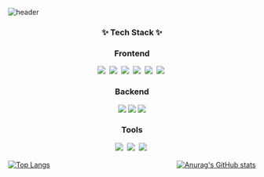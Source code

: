 ![header](https://capsule-render.vercel.app/api?type=Waving&color=auto&height=200&section=header&text=sung%20hwan&fontSize=50)
<!--내용 부분-->
<h3 align="center">✨ Tech Stack ✨</h3>

<!-- Frontend -->
<div align="center">
  <h3>Frontend</h3>
  <img src="https://img.shields.io/badge/javascript-F7DF1E.svg?style=for-the-badge&logo=javascript&logoColor=20232a" />&nbsp
  <img src="https://img.shields.io/badge/react-20232a.svg?style=for-the-badge&logo=react&logoColor=61DAFB" />&nbsp
  <img src="https://img.shields.io/badge/tailwindcss-1daabb.svg?style=for-the-badge&logo=tailwind-css&logoColor=white" />&nbsp
  <img src="https://img.shields.io/badge/typescript-007ACC.svg?style=for-the-badge&logo=typescript&logoColor=white" />&nbsp
  <img src="https://img.shields.io/badge/React%20Query-FF4154?style=for-the-badge&logo=react%20query&logoColor=white" />&nbsp
  <img src="https://img.shields.io/badge/styled--components-DB7093?style=for-the-badge&logo=styled-components&logoColor=ffd35b" />&nbsp
</div>

 <!-- Backend -->
<div align="center">
  <h3>Backend</h3>
  <img src="https://img.shields.io/badge/Node.js-339933?style=for-the-badge&logo=node.js&logoColor=white">
  <img src="https://img.shields.io/badge/Express-000000?style=for-the-badge&logo=Express&logoColor=white"/>
  <img src="https://img.shields.io/badge/mysql-4479A1?style=for-the-badge&logo=mysql&logoColor=white"> 
</div>



<h3 align="center">Tools</h3>
<div align="center">
  <img src="https://img.shields.io/badge/github-181717.svg?style=for-the-badge&logo=github&logoColor=white" />&nbsp
  <img src="https://img.shields.io/badge/Notion-F3F3F3.svg?style=for-the-badge&logo=notion&logoColor=black" />&nbsp
  <img src="https://img.shields.io/badge/figma-F24E1E.svg?style=for-the-badge&logo=figma&logoColor=white" />&nbsp
</div>

<br>

<div style="display: flex; justify-content: space-between;">
  <a href="https://github.com/aixion1506/github-readme-stats">
    <img src="https://github-readme-stats.vercel.app/api/top-langs/?username=aixion1506" alt="Top Langs" />
  </a>
  <a href="https://github.com/aixion1506/github-readme-stats">
    <img src="https://github-readme-stats.vercel.app/api?username=aixion1506" alt="Anurag's GitHub stats" />
  </a>
</div>
